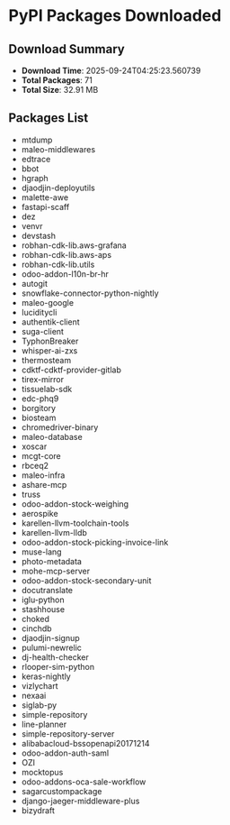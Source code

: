 # PyPI Packages Downloaded

## Download Summary
- **Download Time**: 2025-09-24T04:25:23.560739
- **Total Packages**: 71
- **Total Size**: 32.91 MB

## Packages List
- mtdump
- maleo-middlewares
- edtrace
- bbot
- hgraph
- djaodjin-deployutils
- malette-awe
- fastapi-scaff
- dez
- venvr
- devstash
- robhan-cdk-lib.aws-grafana
- robhan-cdk-lib.aws-aps
- robhan-cdk-lib.utils
- odoo-addon-l10n-br-hr
- autogit
- snowflake-connector-python-nightly
- maleo-google
- luciditycli
- authentik-client
- suga-client
- TyphonBreaker
- whisper-ai-zxs
- thermosteam
- cdktf-cdktf-provider-gitlab
- tirex-mirror
- tissuelab-sdk
- edc-phq9
- borgitory
- biosteam
- chromedriver-binary
- maleo-database
- xoscar
- mcgt-core
- rbceq2
- maleo-infra
- ashare-mcp
- truss
- odoo-addon-stock-weighing
- aerospike
- karellen-llvm-toolchain-tools
- karellen-llvm-lldb
- odoo-addon-stock-picking-invoice-link
- muse-lang
- photo-metadata
- mohe-mcp-server
- odoo-addon-stock-secondary-unit
- docutranslate
- iglu-python
- stashhouse
- choked
- cinchdb
- djaodjin-signup
- pulumi-newrelic
- dj-health-checker
- rlooper-sim-python
- keras-nightly
- vizlychart
- nexaai
- siglab-py
- simple-repository
- line-planner
- simple-repository-server
- alibabacloud-bssopenapi20171214
- odoo-addon-auth-saml
- OZI
- mocktopus
- odoo-addons-oca-sale-workflow
- sagarcustompackage
- django-jaeger-middleware-plus
- bizydraft
